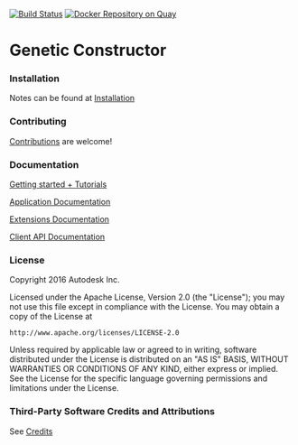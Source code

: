 [![Build Status](https://travis-ci.org/autodesk-bionano/genome-designer.svg?branch=master)](https://travis-ci.org/autodesk-bionano/genome-designer)
[![Docker Repository on Quay](https://quay.io/repository/autodesk_bionano/gctor_webapp/status "Docker Repository on Quay")](https://quay.io/repository/autodesk_bionano/genomedesigner_genome-designer)

# Genetic Constructor

### Installation

Notes can be found at [Installation](docs/installation/installation.md)

### Contributing

[Contributions](./CONTRIBUTING.md) are welcome!

### Documentation

[Getting started + Tutorials](https://geneticconstructor.readme.io/docs/getting-started)

[Application Documentation](docs/README.md)

[Extensions Documentation](docs/extensions/README.md)

[Client API Documentation](https://geneticconstructor.bionano.autodesk.com/help/docs/)

### License

Copyright 2016 Autodesk Inc.

Licensed under the Apache License, Version 2.0 (the "License");
you may not use this file except in compliance with the License.
You may obtain a copy of the License at

    http://www.apache.org/licenses/LICENSE-2.0

Unless required by applicable law or agreed to in writing, software
distributed under the License is distributed on an "AS IS" BASIS,
WITHOUT WARRANTIES OR CONDITIONS OF ANY KIND, either express or implied.
See the License for the specific language governing permissions and
limitations under the License.

### Third-Party Software Credits and Attributions

See [Credits](docs/credits.md)
